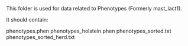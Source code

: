 This folder is used for data related to Phenotypes (Formerly mast_lact1).

It should contain:

phenotypes.phen
phenotypes_holstein.phen
phenotypes_sorted.txt
phenotypes_sorted_herd.txt
